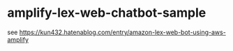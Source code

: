 # amplify-lex-web-chatbot-sample

see https://kun432.hatenablog.com/entry/amazon-lex-web-bot-using-aws-amplify
